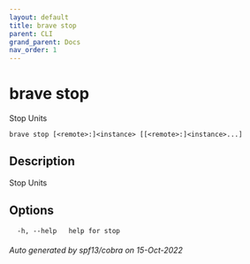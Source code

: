 ```yaml
---
layout: default
title: brave stop
parent: CLI
grand_parent: Docs
nav_order: 1
---
```


# brave stop

Stop Units

```
brave stop [<remote>:]<instance> [[<remote>:]<instance>...]
```

## Description

Stop Units

## Options

```
  -h, --help   help for stop
```

###### Auto generated by spf13/cobra on 15-Oct-2022
